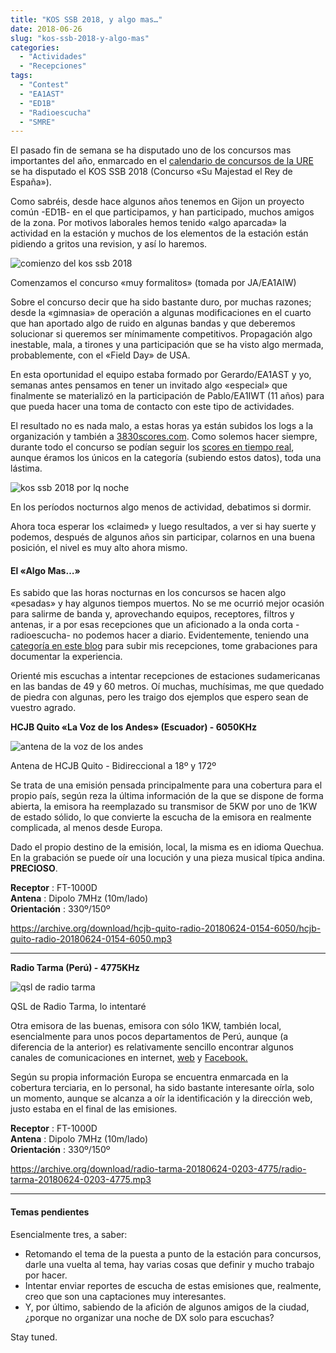 ```yaml
---
title: "KOS SSB 2018, y algo mas…"
date: 2018-06-26
slug: "kos-ssb-2018-y-algo-mas"
categories:
  - "Actividades"
  - "Recepciones"
tags:
  - "Contest"
  - "EA1AST"
  - "ED1B"
  - "Radioescucha"
  - "SMRE"
---
```


El pasado fin de semana se ha disputado uno de los concursos mas importantes del año, enmarcado en el [calendario de concursos de la URE](https://concursos.ure.es/) se ha disputado el KOS SSB 2018 (Concurso «Su Majestad el Rey de España»).

Como sabréis, desde hace algunos años tenemos en Gijon un proyecto común -ED1B- en el que participamos, y han participado, muchos amigos de la zona. Por motivos laborales hemos tenido «algo aparcada» la actividad en la estación y muchos de los elementos de la estación están pidiendo a gritos una revision, y así lo haremos.

![comienzo del kos ssb 2018](https://www.eb1tr.com/wp-content/uploads/2018/06/ed1b-kosssb2018.jpg)

Comenzamos el concurso «muy formalitos» (tomada por JA/EA1AIW)

Sobre el concurso decir que ha sido bastante duro, por muchas razones; desde la «gimnasia» de operación a algunas modificaciones en el cuarto que han aportado algo de ruido en algunas bandas y que deberemos solucionar si queremos ser mínimamente competitivos. Propagación algo inestable, mala, a tirones y una participación que se ha visto algo mermada, probablemente, con el «Field Day» de USA.

En esta oportunidad el equipo estaba formado por Gerardo/EA1AST y yo, semanas antes pensamos en tener un invitado algo «especial» que finalmente se materializó en la participación de Pablo/EA1IWT (11 años) para que pueda hacer una toma de contacto con este tipo de actividades.

El resultado no es nada malo, a estas horas ya están subidos los logs a la organización y también a [3830scores.com](http://www.3830scores.com/currecscores.php?arg=t7msbzwiivvD). Como solemos hacer siempre, durante todo el concurso se podían seguir los [scores en tiempo real](http://www.cqcontest.net/view/readscore.php?pCon=125&pDxc=-1&pOper=-1&pTrx=-1&pBand=-1&pMode=-1&pPwr=-1&pRef=3), aunque éramos los únicos en la categoría (subiendo estos datos), toda una lástima.

![kos ssb 2018 por lq noche](https://www.eb1tr.com/wp-content/uploads/2018/06/ed1b-kosssb2018-1.jpg)

En los períodos nocturnos algo menos de actividad, debatimos si dormir.

Ahora toca esperar los «claimed» y luego resultados, a ver si hay suerte y podemos, después de algunos años sin participar, colarnos en una buena posición, el nivel es muy alto ahora mismo.

#### El «Algo Mas…»

Es sabido que las horas nocturnas en los concursos se hacen algo «pesadas» y hay algunos tiempos muertos. No se me ocurrió mejor ocasión para salirme de banda y, aprovechando equipos, receptores, filtros y antenas, ir a por esas recepciones que un aficionado a la onda corta -radioescucha- no podemos hacer a diario. Evidentemente, teniendo una [categoría en este blog](https://www.eb1tr.com/category/recepciones/) para subir mis recepciones, tome grabaciones para documentar la experiencia.

Orienté mis escuchas a intentar recepciones de estaciones sudamericanas en las bandas de 49 y 60 metros. Oí muchas, muchísimas, me que quedado de piedra con algunas, pero les traigo dos ejemplos que espero sean de vuestro agrado.

**HCJB Quito «La Voz de los Andes» (Escuador) - 6050KHz**

![antena de la voz de los andes](https://www.eb1tr.com/wp-content/uploads/2018/06/Mixerantenne-e1529965567536.jpg)

Antena de HCJB Quito - Bidireccional a 18º y 172º

Se trata de una emisión pensada principalmente para una cobertura para el propio país, según reza la última información de la que se dispone de forma abierta, la emisora ha reemplazado su transmisor de 5KW por uno de 1KW de estado sólido, lo que convierte la escucha de la emisora en realmente complicada, al menos desde Europa.

Dado el propio destino de la emisión, local, la misma es en idioma Quechua. En la grabación se puede oír una locución y una pieza musical típica andina. **PRECIOSO**.

**Receptor** : FT-1000D  
**Antena** : Dipolo 7MHz (10m/lado)  
**Orientación** : 330º/150º

 

 

<https://archive.org/download/hcjb-quito-radio-20180624-0154-6050/hcjb-quito-radio-20180624-0154-6050.mp3>

* * *

**Radio Tarma (Perú) - 4775KHz**

![qsl de radio tarma](https://www.eb1tr.com/wp-content/uploads/2018/06/tarma2-e1529966384399.jpg)

QSL de Radio Tarma, lo intentaré

Otra emisora de las buenas, emisora con sólo 1KW, también local, esencialmente para unos pocos departamentos de Perú, aunque (a diferencia de la anterior) es relativamente sencillo encontrar algunos canales de comunicaciones en internet, [web](http://www.radiotarma.com) y [Facebook.](https://www.facebook.com/Radio-Tarma-590296751120648/)

Según su propia información Europa se encuentra enmarcada en la cobertura terciaria, en lo personal, ha sido bastante interesante oírla, solo un momento, aunque se alcanza a oír la identificación y la dirección web, justo estaba en el final de las emisiones.

**Receptor** : FT-1000D  
**Antena** : Dipolo 7MHz (10m/lado)  
**Orientación** : 330º/150º

 

 

 

<https://archive.org/download/radio-tarma-20180624-0203-4775/radio-tarma-20180624-0203-4775.mp3>

* * *

#### Temas pendientes

Esencialmente tres, a saber:

  * Retomando el tema de la puesta a punto de la estación para concursos, darle una vuelta al tema, hay varias cosas que definir y mucho trabajo por hacer.
  * Intentar enviar reportes de escucha de estas emisiones que, realmente, creo que son una captaciones muy interesantes.
  * Y, por último, sabiendo de la afición de algunos amigos de la ciudad, ¿porque no organizar una noche de DX solo para escuchas?



Stay tuned.
